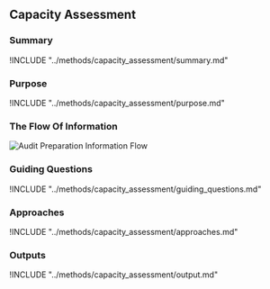 ## Capacity Assessment

### Summary

!INCLUDE "../methods/capacity_assessment/summary.md"

### Purpose

!INCLUDE "../methods/capacity_assessment/purpose.md"

### The Flow Of Information

![Audit Preparation Information Flow](images/info_flows/capacity_assessment.svg)

### Guiding Questions

!INCLUDE "../methods/capacity_assessment/guiding_questions.md"

### Approaches

!INCLUDE "../methods/capacity_assessment/approaches.md"

### Outputs

!INCLUDE "../methods/capacity_assessment/output.md"
